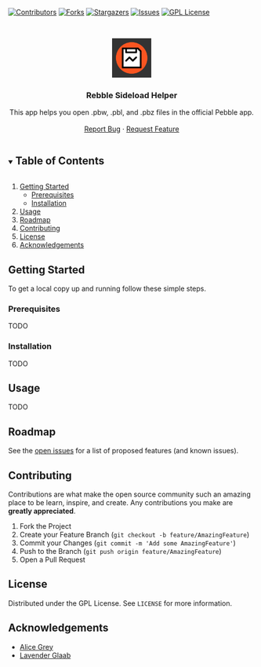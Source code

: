 [![Contributors][contributors-shield]][contributors-url]
[![Forks][forks-shield]][forks-url]
[![Stargazers][stars-shield]][stars-url]
[![Issues][issues-shield]][issues-url]
[![GPL License][license-shield]][license-url]



<br />
<p align="center">
  <a href="https://github.com/pebble-dev/rebble-sideloader">
    <img src="app/src/main/ic_launcher-playstore.png" alt="Logo" width="80" height="80">
  </a>

  <h3 align="center">Rebble Sideload Helper</h3>

  <p align="center">
    This app helps you open .pbw, .pbl, and .pbz files in the official Pebble app. 
    <br />
    <br />
    <a href="https://github.com/pebble-dev/rebble-sideloader/issues">Report Bug</a>
    ·
    <a href="https://github.com/pebble-dev/rebble-sideloader/issues">Request Feature</a>
  </p>
</p>



<!-- TABLE OF CONTENTS -->
<details open="open">
  <summary><h2 style="display: inline-block">Table of Contents</h2></summary>
  <ol>
    <li>
      <a href="#getting-started">Getting Started</a>
      <ul>
        <li><a href="#prerequisites">Prerequisites</a></li>
        <li><a href="#installation">Installation</a></li>
      </ul>
    </li>
    <li><a href="#usage">Usage</a></li>
    <li><a href="#roadmap">Roadmap</a></li>
    <li><a href="#contributing">Contributing</a></li>
    <li><a href="#license">License</a></li>
    <li><a href="#acknowledgements">Acknowledgements</a></li>
  </ol>
</details>


<!-- GETTING STARTED -->
## Getting Started

To get a local copy up and running follow these simple steps.

### Prerequisites

TODO

### Installation

TODO


<!-- USAGE EXAMPLES -->
## Usage

TODO


<!-- ROADMAP -->
## Roadmap

See the [open issues](https://github.com/pebble-dev/rebble-sideloader/issues) for a list of proposed features (and known issues).



<!-- CONTRIBUTING -->
## Contributing

Contributions are what make the open source community such an amazing place to be learn, inspire, and create. Any contributions you make are **greatly appreciated**.

1. Fork the Project
2. Create your Feature Branch (`git checkout -b feature/AmazingFeature`)
3. Commit your Changes (`git commit -m 'Add some AmazingFeature'`)
4. Push to the Branch (`git push origin feature/AmazingFeature`)
5. Open a Pull Request



<!-- LICENSE -->
## License

Distributed under the GPL License. See `LICENSE` for more information.



<!-- ACKNOWLEDGEMENTS -->
## Acknowledgements

* [Alice Grey](https://github.com/AliceGrey)
* [Lavender Glaab](https://github.com/piggehperson)




<!-- MARKDOWN LINKS & IMAGES -->
[contributors-shield]: https://img.shields.io/github/contributors/pebble-dev/rebble-sideloader.svg?style=for-the-badge
[contributors-url]: https://github.com/pebble-dev/rebble-sideloader/graphs/contributors
[forks-shield]: https://img.shields.io/github/forks/pebble-dev/rebble-sideloader.svg?style=for-the-badge
[forks-url]: https://github.com/pebble-dev/rebble-sideloader/network/members
[stars-shield]: https://img.shields.io/github/stars/pebble-dev/rebble-sideloader.svg?style=for-the-badge
[stars-url]: https://github.com/pebble-dev/rebble-sideloader/stargazers
[issues-shield]: https://img.shields.io/github/issues/pebble-dev/rebble-sideloader.svg?style=for-the-badge
[issues-url]: https://github.com/pebble-dev/rebble-sideloader/issues
[license-shield]: https://img.shields.io/github/license/pebble-dev/rebble-sideloader.svg?style=for-the-badge
[license-url]: https://github.com/pebble-dev/rebble-sideloader/blob/master/LICENSE
